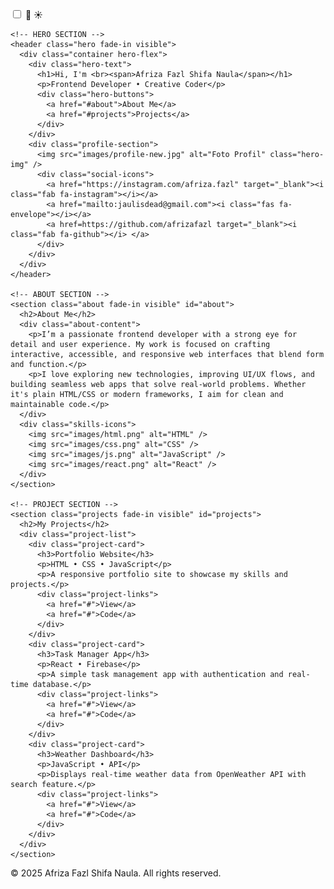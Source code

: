 <!DOCTYPE html>
<html lang="en">
<head>
  <meta charset="UTF-8" />
  <meta name="viewport" content="width=device-width, initial-scale=1.0"/>
  <title>Afriza Fazl Shifa Naula | Frontend Developer</title>
  <link rel="stylesheet" href="style.css" />
  <script defer src="script.js"></script>
 <link
  rel="stylesheet"
  href="https://cdnjs.cloudflare.com/ajax/libs/font-awesome/6.5.0/css/all.min.css"
/>

</head>
<body>
 
 <div class="theme-toggle-wrapper">
  <input type="checkbox" id="theme-toggle" />
  <label for="theme-toggle" class="toggle-label">
    <span class="icon">🌙</span>
    <span class="icon">☀️</span>
    <span class="ball"></span>
  </label>
</div>

  <!-- MAIN WRAPPER -->
  <main>

    <!-- HERO SECTION -->
    <header class="hero fade-in visible">
      <div class="container hero-flex">
        <div class="hero-text">
          <h1>Hi, I'm <br><span>Afriza Fazl Shifa Naula</span></h1>
          <p>Frontend Developer • Creative Coder</p>
          <div class="hero-buttons">
            <a href="#about">About Me</a>
            <a href="#projects">Projects</a>
          </div>
        </div>
        <div class="profile-section">
          <img src="images/profile-new.jpg" alt="Foto Profil" class="hero-img" />
          <div class="social-icons">
            <a href="https://instagram.com/afriza.fazl" target="_blank"><i class="fab fa-instagram"></i></a>
            <a href="mailto:jaulisdead@gmail.com"><i class="fas fa-envelope"></i></a>
            <a href=https://github.com/afrizafazl target="_blank"><i class="fab fa-github"></i> </a>
          </div>
        </div>
      </div>
    </header>

    <!-- ABOUT SECTION -->
    <section class="about fade-in visible" id="about">
      <h2>About Me</h2>
      <div class="about-content">
        <p>I’m a passionate frontend developer with a strong eye for detail and user experience. My work is focused on crafting interactive, accessible, and responsive web interfaces that blend form and function.</p>
        <p>I love exploring new technologies, improving UI/UX flows, and building seamless web apps that solve real-world problems. Whether it's plain HTML/CSS or modern frameworks, I aim for clean and maintainable code.</p>
      </div>
      <div class="skills-icons">
        <img src="images/html.png" alt="HTML" />
        <img src="images/css.png" alt="CSS" />
        <img src="images/js.png" alt="JavaScript" />
        <img src="images/react.png" alt="React" />
      </div>
    </section>

    <!-- PROJECT SECTION -->
    <section class="projects fade-in visible" id="projects">
      <h2>My Projects</h2>
      <div class="project-list">
        <div class="project-card">
          <h3>Portfolio Website</h3>
          <p>HTML • CSS • JavaScript</p>
          <p>A responsive portfolio site to showcase my skills and projects.</p>
          <div class="project-links">
            <a href="#">View</a>
            <a href="#">Code</a>
          </div>
        </div>
        <div class="project-card">
          <h3>Task Manager App</h3>
          <p>React • Firebase</p>
          <p>A simple task management app with authentication and real-time database.</p>
          <div class="project-links">
            <a href="#">View</a>
            <a href="#">Code</a>
          </div>
        </div>
        <div class="project-card">
          <h3>Weather Dashboard</h3>
          <p>JavaScript • API</p>
          <p>Displays real-time weather data from OpenWeather API with search feature.</p>
          <div class="project-links">
            <a href="#">View</a>
            <a href="#">Code</a>
          </div>
        </div>
      </div>
    </section>

  </main>

  <!-- FOOTER -->
  <footer>
    <p>&copy; 2025 Afriza Fazl Shifa Naula. All rights reserved.</p>
  </footer>

</body>
</html>
